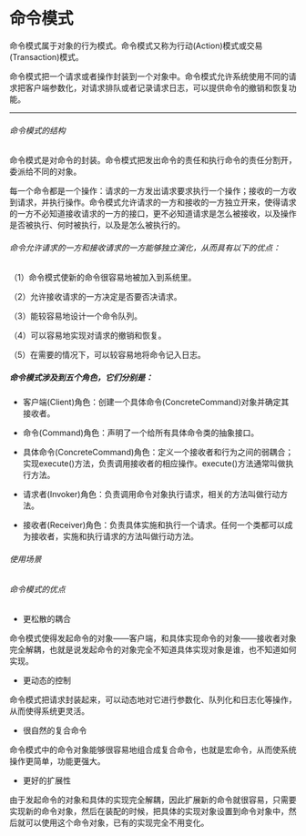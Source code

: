 # 命令模式

命令模式属于对象的行为模式。命令模式又称为行动(Action)模式或交易(Transaction)模式。

命令模式把一个请求或者操作封装到一个对象中。命令模式允许系统使用不同的请求把客户端参数化，对请求排队或者记录请求日志，可以提供命令的撤销和恢复功能。

***

###### 命令模式的结构

命令模式是对命令的封装。命令模式把发出命令的责任和执行命令的责任分割开，委派给不同的对象。

每一个命令都是一个操作：请求的一方发出请求要求执行一个操作；接收的一方收到请求，并执行操作。命令模式允许请求的一方和接收的一方独立开来，使得请求的一方不必知道接收请求的一方的接口，更不必知道请求是怎么被接收，以及操作是否被执行、何时被执行，以及是怎么被执行的。

###### 命令允许请求的一方和接收请求的一方能够独立演化，从而具有以下的优点：

（1）命令模式使新的命令很容易地被加入到系统里。

（2）允许接收请求的一方决定是否要否决请求。

（3）能较容易地设计一个命令队列。

（4）可以容易地实现对请求的撤销和恢复。

（5）在需要的情况下，可以较容易地将命令记入日志。

##### 命令模式涉及到五个角色，它们分别是：

* 客户端(Client)角色：创建一个具体命令(ConcreteCommand)对象并确定其接收者。

* 命令(Command)角色：声明了一个给所有具体命令类的抽象接口。

* 具体命令(ConcreteCommand)角色：定义一个接收者和行为之间的弱耦合；实现execute()方法，负责调用接收者的相应操作。execute()方法通常叫做执行方法。

* 请求者(Invoker)角色：负责调用命令对象执行请求，相关的方法叫做行动方法。

* 接收者(Receiver)角色：负责具体实施和执行一个请求。任何一个类都可以成为接收者，实施和执行请求的方法叫做行动方法。

###### 使用场景


###### 命令模式的优点

* 更松散的耦合

命令模式使得发起命令的对象——客户端，和具体实现命令的对象——接收者对象完全解耦，也就是说发起命令的对象完全不知道具体实现对象是谁，也不知道如何实现。

* 更动态的控制

命令模式把请求封装起来，可以动态地对它进行参数化、队列化和日志化等操作，从而使得系统更灵活。

* 很自然的复合命令

命令模式中的命令对象能够很容易地组合成复合命令，也就是宏命令，从而使系统操作更简单，功能更强大。

* 更好的扩展性

由于发起命令的对象和具体的实现完全解耦，因此扩展新的命令就很容易，只需要实现新的命令对象，然后在装配的时候，把具体的实现对象设置到命令对象中，然后就可以使用这个命令对象，已有的实现完全不用变化。